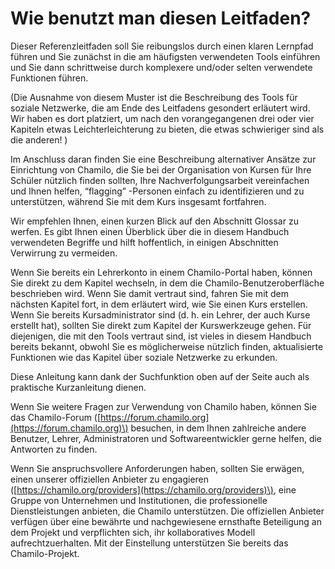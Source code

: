 # Wie benutzt man diesen Leitfaden?

Dieser Referenzleitfaden soll Sie reibungslos durch einen klaren Lernpfad führen und Sie zunächst in die am häufigsten verwendeten Tools einführen und Sie dann schrittweise durch komplexere und/oder selten verwendete Funktionen führen.

\(Die Ausnahme von diesem Muster ist die Beschreibung des Tools für soziale Netzwerke, die am Ende des Leitfadens gesondert erläutert wird. Wir haben es dort platziert, um nach den vorangegangenen drei oder vier Kapiteln etwas Leichterleichterung zu bieten, die etwas schwieriger sind als die anderen! \)

Im Anschluss daran finden Sie eine Beschreibung alternativer Ansätze zur Einrichtung von Chamilo, die Sie bei der Organisation von Kursen für Ihre Schüler nützlich finden sollten, Ihre Nachverfolgungsarbeit vereinfachen und Ihnen helfen, “flagging” -Personen einfach zu identifizieren und zu unterstützen, während Sie mit dem Kurs insgesamt fortfahren.

Wir empfehlen Ihnen, einen kurzen Blick auf den Abschnitt Glossar zu werfen. Es gibt Ihnen einen Überblick über die in diesem Handbuch verwendeten Begriffe und hilft hoffentlich, in einigen Abschnitten Verwirrung zu vermeiden.

Wenn Sie bereits ein Lehrerkonto in einem Chamilo-Portal haben, können Sie direkt zu dem Kapitel wechseln, in dem die Chamilo-Benutzeroberfläche beschrieben wird. Wenn Sie damit vertraut sind, fahren Sie mit dem nächsten Kapitel fort, in dem erläutert wird, wie Sie einen Kurs erstellen. Wenn Sie bereits Kursadministrator sind \(d. h. ein Lehrer, der auch Kurse erstellt hat\), sollten Sie direkt zum Kapitel der Kurswerkzeuge gehen. Für diejenigen, die mit den Tools vertraut sind, ist vieles in diesem Handbuch bereits bekannt, obwohl Sie es möglicherweise nützlich finden, aktualisierte Funktionen wie das Kapitel über soziale Netzwerke zu erkunden.

Diese Anleitung kann dank der Suchfunktion oben auf der Seite auch als praktische Kurzanleitung dienen.

Wenn Sie weitere Fragen zur Verwendung von Chamilo haben, können Sie das Chamilo-Forum \([https://forum.chamilo.org](https://forum.chamilo.org)\) besuchen, in dem Ihnen zahlreiche andere Benutzer, Lehrer, Administratoren und Softwareentwickler gerne helfen, die Antworten zu finden.

Wenn Sie anspruchsvollere Anforderungen haben, sollten Sie erwägen, einen unserer offiziellen Anbieter zu engagieren \([https://chamilo.org/providers](https://chamilo.org/providers)\), eine Gruppe von Unternehmen und Institutionen, die professionelle Dienstleistungen anbieten, die Chamilo unterstützen. Die offiziellen Anbieter verfügen über eine bewährte und nachgewiesene ernsthafte Beteiligung an dem Projekt und verpflichten sich, ihr kollaboratives Modell aufrechtzuerhalten. Mit der Einstellung unterstützen Sie bereits das Chamilo-Projekt.

